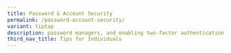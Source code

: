 ```yaml
---
title: Password & Account Security
permalink: /password-account-security/
variant: tiptap
description: password managers, and enabling two-factor authentication (2FA).
third_nav_title: Tips for Individuals
---
```

<p></p>